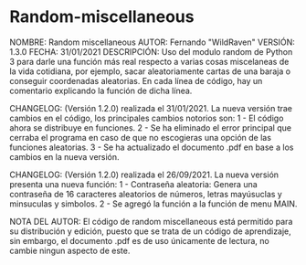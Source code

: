 # Random-miscellaneous
NOMBRE: Random miscellaneous
AUTOR: Fernando "WildRaven"
VERSIÓN: 1.3.0
FECHA: 31/01/2021
DESCRIPCIÓN:
Uso del modulo random de Python 3 para darle una función más real respecto a varias cosas miscelaneas de la vida cotidiana, por ejemplo, sacar aleatoriamente cartas de una baraja o conseguir coordenadas aleatorias. En cada línea de código, hay un comentario explicando la función de dicha línea.

CHANGELOG: (Versión 1.2.0) realizada el 31/01/2021.
La nueva versión trae cambios en el código, los principales cambios notorios son:
1 - El código ahora se distribuye en funciones.
2 - Se ha eliminado el error principal que cerraba el programa en caso de que no escogieras una opción de las funciones aleatorias.
3 - Se ha actualizado el documento .pdf en base a los cambios en la nueva versión.

CHANGELOG: (Versión 1.2.0) realizada el 26/09/2021.
La nueva versión presenta una nueva función:
1 - Contraseña aleatoria: Genera una contraseña de 16 caracteres aleatorios de números, letras mayúsuclas y minsuculas y simbolos.
2 - Se agregó la función a la función de menu MAIN.

NOTA DEL AUTOR:
El código de random miscellaneous está permitido para su distribución y edición, puesto que se trata de un código de aprendizaje, sin embargo, el documento .pdf es de uso únicamente de lectura, no cambie ningun aspecto de este.
